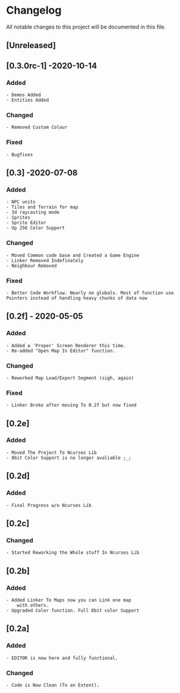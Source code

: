 # Changelog
All notable changes to this project will be documented in this file.

## [Unreleased]

## [0.3.0rc-1] -2020-10-14
### Added
    - Demos Added
    - Entities Added

### Changed
    - Removed Custom Colour

### Fixed
    - Bugfixes

## [0.3] -2020-07-08
### Added
    - NPC units 
    - Tiles and Terrain for map
    - 3d raycasting mode
    - Sprites
    - Sprite Editor
    - Up 256 Color Support

### Changed
    - Moved Common code base and Created a Game Engine
    - Linker Removed Indefinately
    - Neighbour Removed

### Fixed
    - Better Code Workflow. Nearly no globals. Most of function use Pointers instead of handling heavy chunks of data now

## [0.2f] - 2020-05-05
### Added
    - Added a 'Proper' Screen Renderer this time.
    - Re-added "Open Map In Editor" function.

### Changed
    - Reworked Map Load/Export Segment (sigh, again)

### Fixed
    - Linker Broke after moving To 0.2f but now fixed

## [0.2e]
### Added
    - Moved The Project To Ncurses Lib
    - 8bit Color Support is no longer avaliable ;_;

## [0.2d]
### Added
    - Final Progress w/o Ncurses Lib

## [0.2c]
### Changed
    - Started Reworking the Whole stuff In Ncurses Lib

## [0.2b]
### Added
    - Added Linker To Maps now you can Link one map 
        with others.
    - Upgraded Color function. Full 8bit color Support

## [0.2a]
### Added
    - EDITOR is now here and fully functional.

### Changed
    - Code is Now Clean (To an Extent).